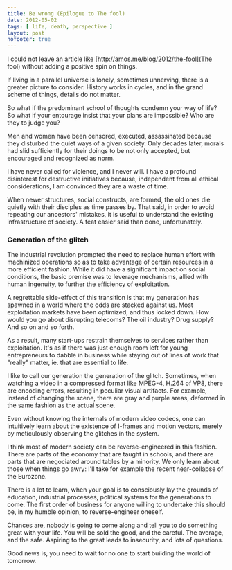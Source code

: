 ```yaml
---
title: Be wrong (Epilogue to The fool)
date: 2012-05-02
tags: [ life, death, perspective ]
layout: post
nofooter: true
---
```


I could not leave an article like [http://amos.me/blog/2012/the-fool](The fool)
without adding a positive spin on things.

If living in a parallel universe is lonely, sometimes unnerving, there is a
greater picture to consider. History works in cycles, and in the grand scheme
of things, details do not matter.

So what if the predominant school of thoughts condemn your way of life?
So what if your entourage insist that your plans are impossible? Who are they
to judge you?

Men and women have been censored, executed, assassinated because they disturbed
the quiet ways of a given society. Only decades later, morals had slid sufficiently
for their doings to be not only accepted, but encouraged and recognized as norm.

I have never called for violence, and I never will. I have a profound
disinterest for destructive initiatives because, independent from all ethical
considerations, I am convinced they are a waste of time.

When newer structures, social constructs, are formed, the old ones die quietly
with their disciples as time passes by. That said, in order to avoid repeating
our ancestors' mistakes, it is useful to understand the existing infrastructure
of society. A feat easier said than done, unfortunately.

### Generation of the glitch

The industrial revolution prompted the need to replace human effort with
machinized operations so as to take advantage of certain resources in a more
efficient fashion. While it did have a significant impact on social conditions,
the basic premise was to leverage mechanisms, allied with human ingenuity,
to further the efficiency of exploitation.

A regrettable side-effect of this transition is that my generation has spawned
in a world where the odds are stacked against us. Most exploitation markets
have been optimized, and thus locked down. How would you go about disrupting
telecoms? The oil industry? Drug supply? And so on and so forth.

As a result, many start-ups restrain themselves to services rather than
exploitation. It's as if there was just enough room left for young entrepreneurs
to dabble in business while staying out of lines of work that "really" matter,
ie. that are essential to life.

I like to call our generation the generation of the glitch. Sometimes, when
watching a video in a compressed format like MPEG-4, H.264 of VP8, there are
encoding errors, resulting in peculiar visual artifacts. For example, instead
of changing the scene, there are gray and purple areas, deformed in the same
fashion as the actual scene.

Even without knowing the internals of modern video codecs, one can intuitively
learn about the existence of I-frames and motion vectors, merely by meticulously
observing the glitches in the system.

I think most of modern society can be reverse-engineered in this fashion.
There are parts of the economy that are taught in schools, and there are parts
that are negociated around tables by a minority. We only learn about those when
things go awry: I'll take for example the recent near-collapse of the Eurozone.

There is a lot to learn, when your goal is to consciously lay the grounds of
education, industrial processes, political systems for the generations to come.
The first order of business for anyone willing to undertake this should be,
in my humble opinion, to reverse-engineer oneself.

Chances are, nobody is going to come along and tell you to do something great
with your life. You will be sold the good, and the careful. The average, and the
safe. Aspiring to the great leads to insecurity, and lots of questions.

Good news is, you need to wait for no one to start building the world of tomorrow.


